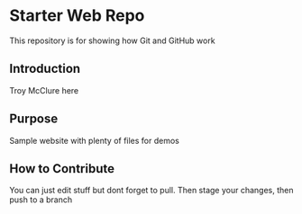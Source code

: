 # Starter Web Repo

This repository is for showing how Git and GitHub work

## Introduction

Troy McClure here

## Purpose

Sample website with plenty of files for demos

## How to Contribute

You can just edit stuff but dont forget to pull.  Then stage your changes, then push to a branch